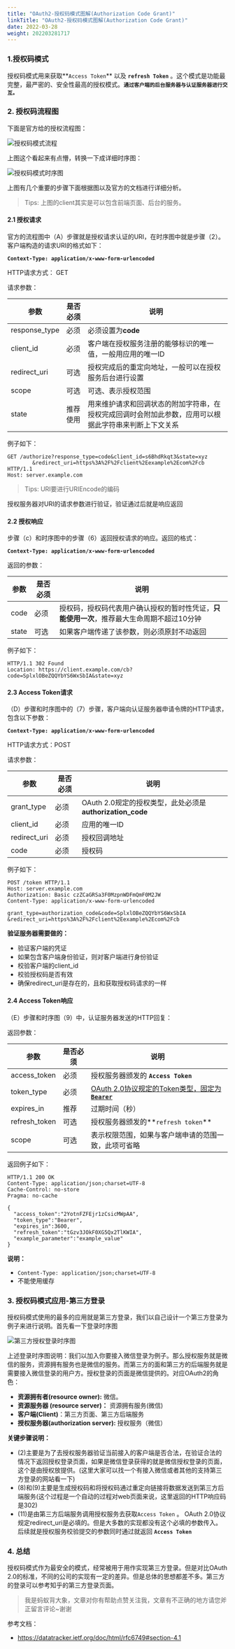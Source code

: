 ```yaml
---
title: "OAuth2-授权码模式图解(Authorization Code Grant)"
linkTitle: "OAuth2-授权码模式图解(Authorization Code Grant)"
date: 2022-03-28
weight: 202203281717
---
```


### 1.授权码模式

授权码模式用来获取**`Access Token`** 以及 **`refresh Token`** 。这个模式是功能最完整，最严密的、安全性最高的授权模式。**`通过客户端的后台服务器与认证服务器进行交互。`**

### 2. 授权码流程图

下面是官方给的授权流程图：

![授权码模式流程](https://raw.githubusercontent.com/mxsm/picture/main/other/oauth2/%E6%8E%88%E6%9D%83%E7%A0%81%E6%A8%A1%E5%BC%8F%E6%B5%81%E7%A8%8B.png)

上图这个看起来有点懵，转换一下成详细时序图：

![授权码模式时序图](https://raw.githubusercontent.com/mxsm/picture/main/other/oauth2/%E6%8E%88%E6%9D%83%E7%A0%81%E6%A8%A1%E5%BC%8F%E6%97%B6%E5%BA%8F%E5%9B%BE.png)

上图有几个重要的步骤下面根据图以及官方的文档进行详细分析。

> Tips: 上图的client其实是可以包含前端页面、后台的服务。

#### 2.1 授权请求

官方的流程图中（A）步骤就是授权请求认证的URI，在时序图中就是步骤（2）。客户端构造的请求URI的格式如下：

**`Context-Type: application/x-www-form-urlencoded`**

HTTP请求方式： GET

请求参数：

| 参数          | 是否必须 | 说明                                                         |
| ------------- | -------- | ------------------------------------------------------------ |
| response_type | 必须     | 必须设置为**code**                                           |
| client_id     | 必须     | 客户端在授权服务注册的能够标识的唯一值，一般用应用的唯一ID   |
| redirect_uri  | 可选     | 授权完成后的重定向地址，一般可以在授权服务后台进行设置       |
| scope         | 可选     | 可选、表示授权范围                                           |
| state         | 推荐使用 | 用来维护请求和回调状态的附加字符串，在授权完成回调时会附加此参数，应用可以根据此字符串来判断上下文关系 |

例子如下：

```http
GET /authorize?response_type=code&client_id=s6BhdRkqt3&state=xyz
        &redirect_uri=https%3A%2F%2Fclient%2Eexample%2Ecom%2Fcb HTTP/1.1
Host: server.example.com
```

> Tips: URI要进行URIEncode的编码

授权服务器对URI的请求参数进行验证，验证通过后就是响应返回

#### 2.2 授权响应

步骤（c）和时序图中的步骤（6）返回授权请求的响应。返回的格式：

**`Context-Type: application/x-www-form-urlencoded`**

返回的参数：

| 参数  | 是否必须 | 说明                                                         |
| ----- | -------- | ------------------------------------------------------------ |
| code  | 必须     | 授权码，授权码代表用户确认授权的暂时性凭证，**只能使用一次**，推荐最大生命周期不超过10分钟 |
| state | 可选     | 如果客户端传递了该参数，则必须原封不动返回                   |

例子如下：

```http
HTTP/1.1 302 Found
Location: https://client.example.com/cb?code=SplxlOBeZQQYbYS6WxSbIA&state=xyz
```

#### 2.3 Access Token请求

（D）步骤和时序图中的（7）步骤，客户端向认证服务器申请令牌的HTTP请求，包含以下参数：

**`Context-Type: application/x-www-form-urlencoded`**

HTTP请求方式：POST

请求参数：

| 参数         | 是否必须 | 说明                                                       |
| ------------ | -------- | ---------------------------------------------------------- |
| grant_type   | 必须     | OAuth 2.0规定的授权类型，此处必须是 **authorization_code** |
| client_id    | 必须     | 应用的唯一ID                                               |
| redirect_uri | 必须     | 授权回调地址                                               |
| code         | 必须     | 授权码                                                     |

例子如下：

```http
POST /token HTTP/1.1
Host: server.example.com
Authorization: Basic czZCaGRSa3F0MzpnWDFmQmF0M2JW
Content-Type: application/x-www-form-urlencoded

grant_type=authorization_code&code=SplxlOBeZQQYbYS6WxSbIA
&redirect_uri=https%3A%2F%2Fclient%2Eexample%2Ecom%2Fcb
```

**验证服务器需要做的：**

- 验证客户端的凭证
- 如果包含客户端身份验证，则对客户端进行身份验证
- 校验客户端的client_id
- 校验授权码是否有效
- 确保redirect_uri是存在的，且和获取授权码请求的一样

#### 2.4 Access Token响应

（E）步骤和时序图（9）中，认证服务器发送的HTTP回复：

返回参数：

| 参数          | 是否必须 | 说明                                                         |
| ------------- | -------- | ------------------------------------------------------------ |
| access_token  | 必须     | 授权服务器颁发的 **`Access Token`**                          |
| token_type    | 必须     | [OAuth 2.0协议规定的Token类型，固定为 **`Bearer`**](https://datatracker.ietf.org/doc/html/rfc6749#section-7.1) |
| expires_in    | 推荐     | 过期时间（秒）                                               |
| refresh_token | 可选     | 授权服务器颁发的**`refresh token`**                          |
| scope         | 可选     | 表示权限范围，如果与客户端申请的范围一致，此项可省略         |

返回例子如下：

```http
HTTP/1.1 200 OK
Content-Type: application/json;charset=UTF-8
Cache-Control: no-store
Pragma: no-cache

{
  "access_token":"2YotnFZFEjr1zCsicMWpAA",
  "token_type":"Bearer",
  "expires_in":3600,
  "refresh_token":"tGzv3JOkF0XG5Qx2TlKWIA",
  "example_parameter":"example_value"
}
```

**说明：**

- `Content-Type: application/json;charset=UTF-8`
- 不能使用缓存

### 3. 授权码模式应用-第三方登录

授权码模式使用的最多的应用就是第三方登录，我们以自己设计一个第三方登录为例子来进行说明。首先看一下登录时序图

![第三方授权登录时序图](https://raw.githubusercontent.com/mxsm/picture/main/other/oauth2/%E7%AC%AC%E4%B8%89%E6%96%B9%E6%8E%88%E6%9D%83%E7%99%BB%E5%BD%95%E6%97%B6%E5%BA%8F%E5%9B%BE.png)

上述登录时序图说明：我们以加入你要接入微信登录为例子。那么授权服务就是微信的服务，资源拥有服务也是微信的服务。而第三方的面和第三方的后端服务就是需要接入微信登录的用户方。授权登录的页面是微信提供的。对应OAuth2的角色：

- **资源拥有者(resource owner):** 微信。
- **资源服务器 (resource server)：** 资源拥有服务(微信)
- **客户端(Client)**：第三方页面、第三方后端服务
- **授权服务器(authorization server):** 授权服务（微信）

**关键步骤说明：**

- (2)主要是为了去授权服务器验证当前接入的客户端是否合法，在验证合法的情况下返回授权登录页面，如果是微信登录获得的就是微信授权登录的页面，这个是由授权放提供。(这里大家可以找一个有接入微信或者其他的支持第三方登录的网站看一下)
- (8)和(9)主要是生成授权码和将授权码通过重定向链接将数据发送到第三方后端服务(这个过程是一个自动的过程对web页面来说，这里返回的HTTP响应码是302)
- (11)是由第三方后端服务调用授权服务去获取`Access Token` 。 OAuth 2.0协议规定redirect_uri是必填的。但是大多数的实现都没有这个必填的参数传入。后续就是授权服务校验提交的参数同时通过就返回 **`Access Token`** 

### 4. 总结

授权码模式作为最安全的模式，经常被用于用作实现第三方登录。但是对比OAuth 2.0的标准，不同的公司的实现有一定的差异。但是总体的思想都差不多。第三方的登录可以参考知乎的第三方登录页面。

> 我是蚂蚁背大象，文章对你有帮助点赞关注我，文章有不正确的地方请您斧正留言评论~谢谢

参考文档：

- https://datatracker.ietf.org/doc/html/rfc6749#section-4.1